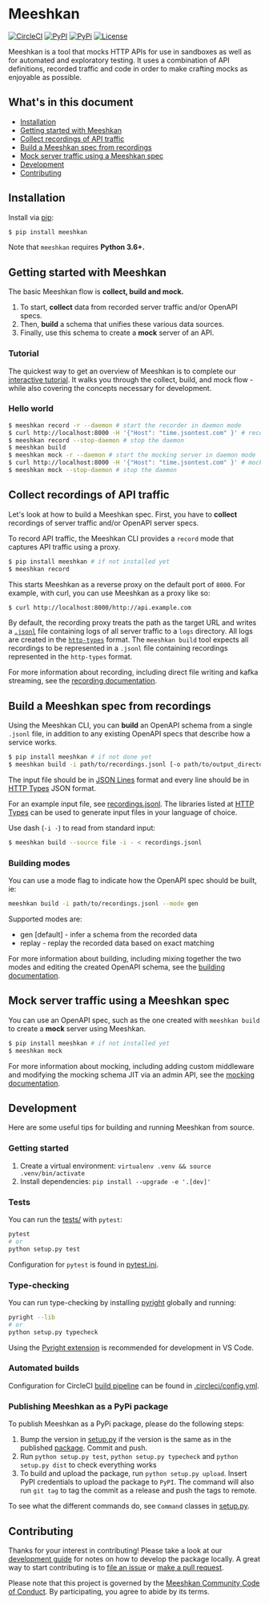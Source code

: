 # Meeshkan

[![CircleCI](https://circleci.com/gh/meeshkan/meeshkan.svg?style=shield)](https://circleci.com/gh/meeshkan/meeshkan)
[![PyPI](https://img.shields.io/pypi/dm/meeshkan.svg)](https://pypi.org/project/meeshkan/)
[![PyPi](https://img.shields.io/pypi/pyversions/meeshkan)](https://pypi.org/project/meeshkan/)
[![License](https://img.shields.io/pypi/l/meeshkan)](LICENSE)

Meeshkan is a tool that mocks HTTP APIs for use in sandboxes as well as for automated and exploratory testing. It uses a combination of API definitions, recorded traffic and code in order to make crafting mocks as enjoyable as possible.


## What's in this document

- [Installation](#installation)
- [Getting started with Meeshkan](#getting-started-with-meeshkan)
- [Collect recordings of API traffic](#collect-recordings-of-api-traffic)
- [Build a Meeshkan spec from recordings](#build-a-meeshkan-spec-from-recordings)
- [Mock server traffic using a Meeshkan spec](#mock-server-traffic-using-a-meeshkan-spec)
- [Development](#development)
- [Contributing](#contributing)

## Installation

Install via [pip](https://pip.pypa.io/en/stable/installing/):

```bash
$ pip install meeshkan
```

Note that `meeshkan` requires **Python 3.6+.**

## Getting started with Meeshkan

The basic Meeshkan flow is **collect, build and mock.**
1. To start, **collect** data from recorded server traffic and/or OpenAPI specs.
1. Then, **build** a schema that unifies these various data sources.
1. Finally, use this schema to create a **mock** server of an API.

### Tutorial

The quickest way to get an overview of Meeshkan is to complete our [interactive tutorial](https://github.com/meeshkan/meeshkan-tutorial). It walks you through the collect, build, and mock flow - while also covering the concepts necessary for development.

### Hello world

```bash
$ meeshkan record -r --daemon # start the recorder in daemon mode
$ curl http://localhost:8000 -H '{"Host": "time.jsontest.com" }' # record traffic
$ meeshkan record --stop-daemon # stop the daemon
$ meeshkan build
$ meeshkan mock -r --daemon # start the mocking server in daemon mode
$ curl http://localhost:8000 -H '{"Host": "time.jsontest.com" }' # mock traffic
$ meeshkan mock --stop-daemon # stop the daemon
```

## Collect recordings of API traffic

Let's look at how to build a Meeshkan spec. First, you have to **collect** recordings of server traffic and/or OpenAPI server specs.

To record API traffic, the Meeshkan CLI provides a `record` mode that captures API traffic using a proxy.

```bash
$ pip install meeshkan # if not installed yet
$ meeshkan record
```

This starts Meeshkan as a reverse proxy on the default port of `8000`.  For example, with curl, you can use Meeshkan as a proxy like so:

```bash
$ curl http://localhost:8000/http://api.example.com
```

By default, the recording proxy treats the path as the target URL and writes a [`.jsonl`](https://jsonlines.org) file containing logs of all server traffic to a `logs` directory.  All logs are created in the [`http-types`](https://github.com/meeshkan/http-types) format.  The `meeshkan build` tool expects all recordings to be represented in a `.jsonl` file containing recordings represented in the `http-types` format.

For more information about recording, including direct file writing and kafka streaming, see the [recording documentation](./guides/RECORD.md).

## Build a Meeshkan spec from recordings

Using the Meeshkan CLI, you can **build** an OpenAPI schema from a single `.jsonl` file, in addition to any existing OpenAPI specs that describe how a service works.

```bash
$ pip install meeshkan # if not done yet
$ meeshkan build -i path/to/recordings.jsonl [-o path/to/output_directory]
```

The input file should be in [JSON Lines](http://jsonlines.org/) format and every line should be in [HTTP Types](https://meeshkan.github.io/http-types/) JSON format. 

For an example input file, see [recordings.jsonl](https://github.com/Meeshkan/meeshkan/blob/master/resources/recordings.jsonl). The libraries listed at [HTTP Types](https://meeshkan.github.io/http-types/) can be used to generate input files in your language of choice.

Use dash (`-i -`) to read from standard input:

```bash
$ meeshkan build --source file -i - < recordings.jsonl
```
### Building modes
You can use a mode flag to indicate how the OpenAPI spec should be built, ie:

```bash
meeshkan build -i path/to/recordings.jsonl --mode gen
```

Supported modes are:
* gen [default] - infer a schema from the recorded data
* replay - replay the recorded data based on exact matching

For more information about building, including mixing together the two modes and editing the created OpenAPI schema, see the [building documentation](./guides/BUILD.md).

## Mock server traffic using a Meeshkan spec

You can use an OpenAPI spec, such as the one created with `meeshkan build` to create a **mock** server using Meeshkan.

```bash
$ pip install meeshkan # if not installed yet
$ meeshkan mock
```

For more information about mocking, including adding custom middleware and modifying the mocking schema JIT via an admin API, see the [mocking documentation](./guides/MOCK.md).

## Development

Here are some useful tips for building and running Meeshkan from source.

### Getting started

1. Create a virtual environment: `virtualenv .venv && source .venv/bin/activate`
1. Install dependencies: `pip install --upgrade -e '.[dev]'`

### Tests

You can run the  [tests/](https://github.com/Meeshkan/meeshkan/tree/master/tests/) with `pytest`:

```bash
pytest
# or
python setup.py test
```

Configuration for `pytest` is found in [pytest.ini](https://github.com/Meeshkan/meeshkan/tree/master/pytest.ini).

### Type-checking

You can run type-checking by installing [pyright](https://github.com/microsoft/pyright) globally and running:

```bash
pyright --lib
# or
python setup.py typecheck
```

Using the [Pyright extension](https://marketplace.visualstudio.com/items?itemName=ms-pyright.pyright) is recommended for development in VS Code.

### Automated builds

Configuration for CircleCI [build pipeline](https://app.circleci.com/github/Meeshkan/meeshkan/pipelines) can be found in [.circleci/config.yml](https://github.com/Meeshkan/meeshkan/tree/master/.circleci/config.yml).

### Publishing Meeshkan as a PyPi package

To publish Meeshkan as a PyPi package, please do the following steps:

1. Bump the version in [setup.py](https://github.com/Meeshkan/meeshkan/tree/master/setup.py) if the version is the same as in the published [package](https://pypi.org/project/meeshkan/). Commit and push.
1. Run `python setup.py test`, `python setup.py typecheck` and `python setup.py dist` to check everything works
1. To build and upload the package, run `python setup.py upload`. Insert PyPI credentials to upload the package to `PyPI`. The command will also run `git tag` to tag the commit as a release and push the tags to remote.

To see what the different commands do, see `Command` classes in [setup.py](https://github.com/Meeshkan/meeshkan/tree/master/setup.py).

## Contributing

Thanks for your interest in contributing! Please take a look at our [development guide](#development) for notes on how to develop the package locally.  A great way to start contributing is to [file an issue](https://github.com/meeshkan/meeshkan/issue) or [make a pull request](https://github.com/meeshkan/meeshkan/pulls).

Please note that this project is governed by the [Meeshkan Community Code of Conduct](https://github.com/Meeshkan/code-of-conduct). By participating, you agree to abide by its terms.
